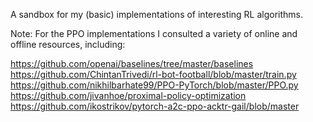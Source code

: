 A sandbox for my (basic) implementations of interesting RL algorithms. 

Note:
For the PPO implementations I consulted a variety of online and offline resources, including:

https://github.com/openai/baselines/tree/master/baselines
https://github.com/ChintanTrivedi/rl-bot-football/blob/master/train.py 
https://github.com/nikhilbarhate99/PPO-PyTorch/blob/master/PPO.py
https://github.com/jivanhoe/proximal-policy-optimization
https://github.com/ikostrikov/pytorch-a2c-ppo-acktr-gail/blob/master
